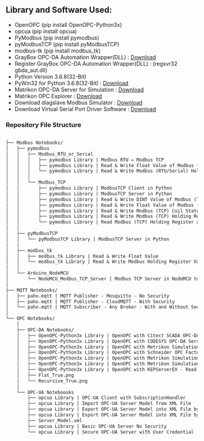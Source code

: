 ## Library and Software Used:

- OpenOPC (pip install OpenOPC-Python3x)
- opcua (pip install opcua)
- PyModbus (pip install pymodbus)
- pyModbusTCP (pip install pyModbusTCP)
- modbus-tk (pip install modbus_tk)
- GrayBox OPC-DA Automation Wrapper(DLL) : [Download](https://mega.nz/file/H8JCADiI#1AMDkI5jcHGugb6DBw-t1by4aDQNtfOcxjsLHGdCwBI)
- Register GrayBox OPC-DA Automation Wrapper(DLL) : (regsvr32 gbda_aut.dll)
- Python Version 3.6.8(32-Bit)
- PyWin32 for Python 3.6.8(32-Bit) : [Download](http://gestyy.com/etVOqH)
- Matrikon OPC-DA Server for Simulation : [Download](https://mega.nz/file/epZUlJIb#esdoFpnPNQ44fXcldYOViGpPig1fByJpCDmNVjeC3Bk)
- Matrikon OPC Explorer : [Download](https://mega.nz/file/2pAiUBhD#tIscS4SuZCRhj2Tc-QNcUf6m6f2NsVKNTHE0C40STeY)
- Download diagslave Modbus Simulator : [Download](https://www.modbusdriver.com/downloads/diagslave.zip)
- Download Virtual Serial Port Driver Software : [Download](https://cdn.eltima.com/download/vspd.exe)


### Repository File Structure
```markdown

├── Modbus Notebooks/
│   ├── pymodbus
│   │   ├── Modbus_RTU_or_Serial
│   │   │   ├── pymodbus Library | Modbus RTU ⇔ Modbus TCP
│   │   │   ├── pymodbus Library | Read & Write Float Value of Modbus (RTU/Serial) Holding Register
│   │   │   └── pymodbus Library | Read & Write Modbus (RTU/Serial) Holding Register 
│   │   │
│   │   └── Modbus_TCP
│   │       ├── pymodbus Library | ModbusTCP Client in Python
│   │       ├── pymodbus Library | ModbusTCP Server in Python
│   │       ├── pymodbus Library | Read & Write DINT Value of Modbus (TCP) Holding Register
│   │       ├── pymodbus Library | Read & Write Float Value of Modbus (TCP) Holding Register
│   │       ├── pymodbus Library | Read & Write Modbus (TCP) Coil Status 
│   │       ├── pymodbus Library | Read & Write Modbus (TCP) Holding Register Values 
│   │       └── pymodbus Library | Read Modbus (TCP) Holding Register and Convert it into Binary(Bits)
│   │
│   ├── pyModbusTCP
│   │   └── pyModbusTCP Library | ModbusTCP Server in Python
│   │
│   ├── modbus_tk
│   │   ├── modbus_tk Library | Read & Write Float Value
│   │   └── modbus_tk Library | Read & Write Modbus Holding Register Values in Python
│   │
│   └── Arduino_NodeMCU
│       └── NodeMCU_Modbus_TCP_Server | Modbus TCP Server in NodeMCU to publish DHT11 Sensor data to Modbus Holding Register
│   
├── MQTT Notebooks/
│   ├── paho.mqtt | MQTT Publisher - Mosquitto - No Security
│   ├── paho.mqtt | MQTT Publisher - CloudMQTT - With Security
│   └── paho.mqtt | MQTT Subscriber - Any Broker - With and Without Security
│   
└── OPC Notebooks/
    │
    ├── OPC-DA Notebooks/
    │   ├── OpenOPC-Python3x Library | OpenOPC with Citect SCADA OPC-DA Server
    │   ├── OpenOPC-Python3x Library | OpenOPC with CODESYS OPC-DA Server (Schneider Machine Expert Basic)
    │   ├── OpenOPC-Python3x Library | OpenOPC with Metrikon Simulation Server
    │   ├── OpenOPC-Python3x Library | OpenOPC with Schneider OPC Factory Server
    │   ├── OpenOPC-Python3x Library | OpenOPC with Metrikon Simulation Server - Getting Tag Properties
    │   ├── OpenOPC-Python3x Library | OpenOPC with Metrikon Simulation Server - Flat and Recursive Option
    │   ├── OpenOPC-Python3x Library | OpenOPC with KEPServerEX - Read and Write Tags
    │   ├── Flat_True.png
    │   └── Recursive_True.png
    │
    └── OPC-UA Noteboooks
        ├── opcua Library | OPC-UA Client with SubscriptionHandler  
        ├── opcua Library | Import OPC-UA Server Model from XML File
        ├── opcua Library | Export OPC-UA Server Model into XML File by NameSpace
        ├── opcua Library | Export OPC-UA Server Model into XML File by Node
        ├── Server_Model.xml
        ├── opcua Library | Basic OPC-UA Server No Security
        └── opcua Library | Secure OPC-UA Server with User Credential
```
